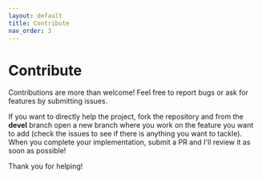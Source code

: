 ```yaml
---
layout: default
title: Contribute
nav_order: 3
---
```


# Contribute

Contributions are more than welcome! Feel free to report bugs or ask for features by submitting issues. 

If you want to directly help the project, fork the repository and from the **devel** branch open a new branch where you work on the feature you want to add (check the issues to see if there is anything you want to tackle). When you complete your implementation, submit a PR and I'll review it as soon as possible!

Thank you for helping!
